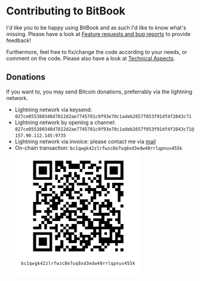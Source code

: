 # Contributing to BitBook
I'd like you to be happy using BitBook and as such I'd like to know what's missing.
Please have a look at [Feature requests and bug reports](features_and_bugs.md) to provide feedback!

Furthermore, feel free to fix/change the code according to your needs, or comment on the code.
Please also have a look at [Technical Aspects](technical.md).

## Donations
If you want to, you may send Bitcoin donations, preferrably via the lightning network.
* Lightning network via keysend: `027ce055380348d7812d2ae7745701c9f93e70c1adeb2657f053f91df4f2843c71`
* Lightning network by opening a channel: `027ce055380348d7812d2ae7745701c9f93e70c1adeb2657f053f91df4f2843c71@157.90.112.145:9735`
* Lightning network via invoice: please contact me via [mail](mailto:bitcoin@c-otto.de)
* On-chain transaction: `bc1qwgk42zlrfwzc8e7uq8xd3edw40rrlqpnuv455k` ![QR-Code](qr.png)